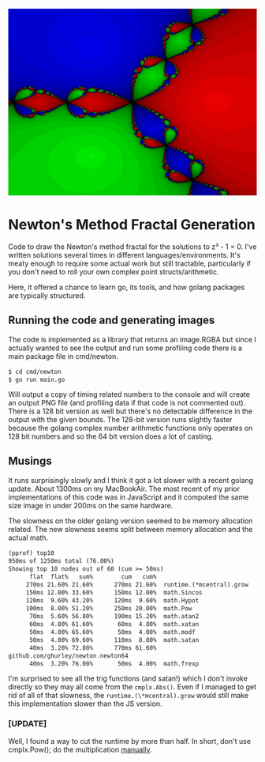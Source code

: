 ![Newton's method fractal](cmd/newton/fractal_newton128.png)
# Newton's Method Fractal Generation

Code to draw the Newton's method fractal for the solutions to z³ - 1 = 0. I've
written solutions several times in different languages/environments. It's meaty
enough to require some actual work but still tractable, particularly if you
don't need to roll your own complex point structs/arithmetic.

Here, it offered a chance to learn go, its tools, and how golang packages are
typically structured.

## Running the code and generating images

The code is implemented as a library that returns an image.RGBA but since
I actually wanted to see the output and run some profiling code there is
a main package file in cmd/newton.

```
$ cd cmd/newton
$ go run main.go
```

Will output a copy of timing related numbers to the console and will create
an output PNG file (and profiling data if that code is not commented out).
There is a 128 bit version as well but there's no detectable difference in
the output with the given bounds. The 128-bit version runs slightly faster
because the golang complex number arithmetic functions only operates on 128
bit numbers and so the 64 bit version does a lot of casting.

## Musings

It runs surprisingly slowly and I think it got a lot slower with a recent
golang update. About 1300ms on my MacBookAir. The most recent of my prior
implementations of this code was in JavaScript and it computed the same size
image in under 200ms on the same hardware.

The slowness on the older golang version
seemed to be memory allocation related. The new slowness seems split between
memory allocation and the actual math.

```
(pprof) top10
950ms of 1250ms total (76.00%)
Showing top 10 nodes out of 60 (cum >= 50ms)
      flat  flat%   sum%        cum   cum%
     270ms 21.60% 21.60%      270ms 21.60%  runtime.(*mcentral).grow
     150ms 12.00% 33.60%      150ms 12.00%  math.Sincos
     120ms  9.60% 43.20%      120ms  9.60%  math.Hypot
     100ms  8.00% 51.20%      250ms 20.00%  math.Pow
      70ms  5.60% 56.80%      190ms 15.20%  math.atan2
      60ms  4.80% 61.60%       60ms  4.80%  math.xatan
      50ms  4.00% 65.60%       50ms  4.00%  math.modf
      50ms  4.00% 69.60%      110ms  8.80%  math.satan
      40ms  3.20% 72.80%      770ms 61.60%  github.com/ghurley/newton.newton64
      40ms  3.20% 76.00%       50ms  4.00%  math.frexp
```

I'm surprised to see all the trig functions (and satan!) which I don't invoke
directly so they may all come from the `cmplx.Abs()`. Even if I managed to get
rid of all of that slowness, the `runtime.(\*mcentral).grow` would still make
this implementation slower than the JS version.

### [UPDATE]
Well, I found a way to cut the runtime by more than half. In short, don't use cmplx.Pow();
do the multiplication [manually](https://github.com/ghurley/newton/commit/7bfc9069c95d5961d3144961c7c35f8ab45a9783).
